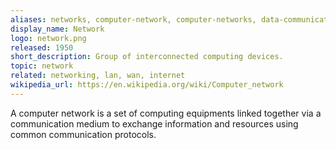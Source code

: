 ```yaml
---
aliases: networks, computer-network, computer-networks, data-communication-network, data-communication-networks
display_name: Network
logo: network.png
released: 1950
short_description: Group of interconnected computing devices.
topic: network
related: networking, lan, wan, internet
wikipedia_url: https://en.wikipedia.org/wiki/Computer_network
---
```

A computer network is a set of computing equipments linked together via a communication medium to exchange information and resources using common communication protocols.